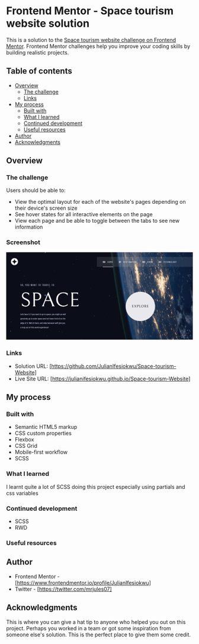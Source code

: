 # Frontend Mentor - Space tourism website solution

This is a solution to the [Space tourism website challenge on Frontend Mentor](https://www.frontendmentor.io/challenges/space-tourism-multipage-website-gRWj1URZ3). Frontend Mentor challenges help you improve your coding skills by building realistic projects.

## Table of contents

- [Overview](#overview)
  - [The challenge](#the-challenge)
  - [Links](#links)
- [My process](#my-process)
  - [Built with](#built-with)
  - [What I learned](#what-i-learned)
  - [Continued development](#continued-development)
  - [Useful resources](#useful-resources)
- [Author](#author)
- [Acknowledgments](#acknowledgments)

## Overview

### The challenge

Users should be able to:

- View the optimal layout for each of the website's pages depending on their device's screen size
- See hover states for all interactive elements on the page
- View each page and be able to toggle between the tabs to see new information

### Screenshot

![](./assets/Space-tourism-website.png)

### Links

- Solution URL: [https://github.com/JulianIfesiokwu/Space-tourism-Website]
- Live Site URL: [https://julianifesiokwu.github.io/Space-tourism-Website]

## My process

### Built with

- Semantic HTML5 markup
- CSS custom properties
- Flexbox
- CSS Grid
- Mobile-first workflow
- SCSS

### What I learned

I learnt quite a lot of SCSS doing this project especially using partials and css variables

### Continued development

- SCSS
- RWD

### Useful resources

## Author

- Frontend Mentor - [https://www.frontendmentor.io/profile/JulianIfesiokwu]
- Twitter - [https://twitter.com/mrjules07]

## Acknowledgments

This is where you can give a hat tip to anyone who helped you out on this project. Perhaps you worked in a team or got some inspiration from someone else's solution. This is the perfect place to give them some credit.
